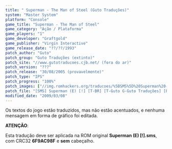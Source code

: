 ```yaml
---
title: " Superman - The Man of Steel (Guto Traduções)"
system: "Master System"
platform: "Console"
game_title: "Superman - The Man of Steel"
game_category: "Ação / Plataforma"
game_players: "1"
game_developer: "Graftgold"
game_publisher: "Virgin Interactive"
game_release_date: "??/??/1993"
patch_author: "Guto"
patch_group: "Guto Traduções (extinto)"
patch_site: "//www.gutotraducoes.cjb.net/ (fora do ar)"
patch_version: "???"
patch_release: "30/08/2005 (provavelmente)"
patch_type: "IPS"
patch_progress: "100%"
patch_images: ["//img.romhackers.org/traducoes/%5BSMS%5D%20Superman%20-%20Guto%20Tradu%C3%A7%C3%B5es%20-%201.png","//img.romhackers.org/traducoes/%5BSMS%5D%20Superman%20-%20Guto%20Tradu%C3%A7%C3%B5es%20-%202.png","//img.romhackers.org/traducoes/%5BSMS%5D%20Superman%20-%20Guto%20Tradu%C3%A7%C3%B5es%20-%203.png"]
patch_file: "[SMS] Superman (E) [!] [T-BR] [T-Guto G-Guto Traduções] [P-100% A-2005].zip"
modified_date: "2009/03/08"
---
```

Os textos do jogo estão traduzidos, mas não estão acentuados, e nenhuma mensagem em forma de gráfico foi editada.

<b>ATENÇÃO</b>:

Esta tradução deve ser aplicada na ROM original <b>Superman (E) [!].sms</b>, com CRC32 <b>6F9AC98F</b> e <b>sem</b> cabeçalho.
